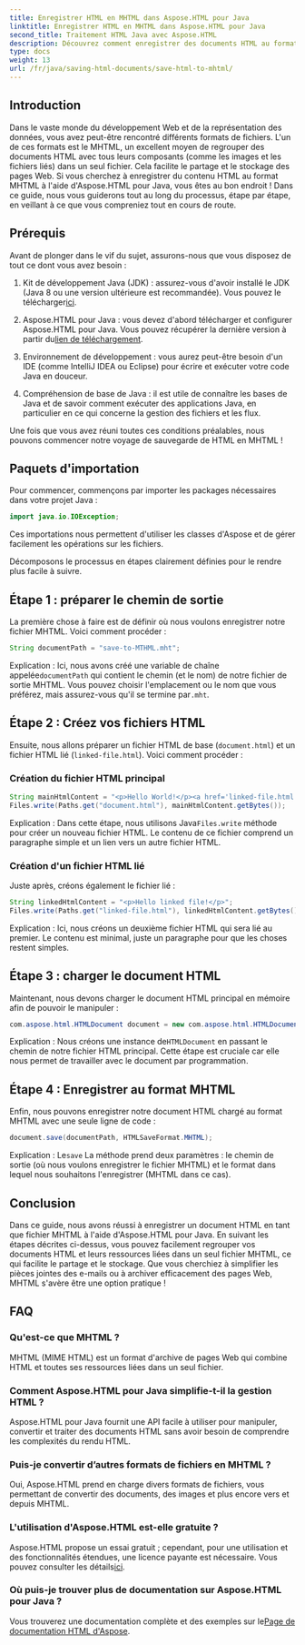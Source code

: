 ```yaml
---
title: Enregistrer HTML en MHTML dans Aspose.HTML pour Java
linktitle: Enregistrer HTML en MHTML dans Aspose.HTML pour Java
second_title: Traitement HTML Java avec Aspose.HTML
description: Découvrez comment enregistrer des documents HTML au format MHTML à l'aide d'Aspose.HTML pour Java avec ce guide étape par étape, accompagné d'exemples de code et de conseils pratiques.
type: docs
weight: 13
url: /fr/java/saving-html-documents/save-html-to-mhtml/
---
```

## Introduction
Dans le vaste monde du développement Web et de la représentation des données, vous avez peut-être rencontré différents formats de fichiers. L'un de ces formats est le MHTML, un excellent moyen de regrouper des documents HTML avec tous leurs composants (comme les images et les fichiers liés) dans un seul fichier. Cela facilite le partage et le stockage des pages Web. Si vous cherchez à enregistrer du contenu HTML au format MHTML à l'aide d'Aspose.HTML pour Java, vous êtes au bon endroit ! Dans ce guide, nous vous guiderons tout au long du processus, étape par étape, en veillant à ce que vous compreniez tout en cours de route.

## Prérequis

Avant de plonger dans le vif du sujet, assurons-nous que vous disposez de tout ce dont vous avez besoin :

1. Kit de développement Java (JDK) : assurez-vous d'avoir installé le JDK (Java 8 ou une version ultérieure est recommandée). Vous pouvez le télécharger[ici](https://www.oracle.com/java/technologies/javase/javase-jdk8-downloads.html).
  
2.  Aspose.HTML pour Java : vous devez d'abord télécharger et configurer Aspose.HTML pour Java. Vous pouvez récupérer la dernière version à partir du[lien de téléchargement](https://releases.aspose.com/html/java/).

3. Environnement de développement : vous aurez peut-être besoin d'un IDE (comme IntelliJ IDEA ou Eclipse) pour écrire et exécuter votre code Java en douceur.

4. Compréhension de base de Java : il est utile de connaître les bases de Java et de savoir comment exécuter des applications Java, en particulier en ce qui concerne la gestion des fichiers et les flux.

Une fois que vous avez réuni toutes ces conditions préalables, nous pouvons commencer notre voyage de sauvegarde de HTML en MHTML !

## Paquets d'importation

Pour commencer, commençons par importer les packages nécessaires dans votre projet Java :

```java
import java.io.IOException;
```

Ces importations nous permettent d'utiliser les classes d'Aspose et de gérer facilement les opérations sur les fichiers. 

Décomposons le processus en étapes clairement définies pour le rendre plus facile à suivre.

## Étape 1 : préparer le chemin de sortie

La première chose à faire est de définir où nous voulons enregistrer notre fichier MHTML. Voici comment procéder :

```java
String documentPath = "save-to-MTHML.mht";
```

 Explication : Ici, nous avons créé une variable de chaîne appelée`documentPath` qui contient le chemin (et le nom) de notre fichier de sortie MHTML. Vous pouvez choisir l'emplacement ou le nom que vous préférez, mais assurez-vous qu'il se termine par`.mht`.

## Étape 2 : Créez vos fichiers HTML

Ensuite, nous allons préparer un fichier HTML de base (`document.html`) et un fichier HTML lié (`linked-file.html`). Voici comment procéder :

### Création du fichier HTML principal

```java
String mainHtmlContent = "<p>Hello World!</p><a href='linked-file.html'>linked file</a>";
Files.write(Paths.get("document.html"), mainHtmlContent.getBytes());
```

 Explication : Dans cette étape, nous utilisons Java`Files.write` méthode pour créer un nouveau fichier HTML. Le contenu de ce fichier comprend un paragraphe simple et un lien vers un autre fichier HTML.

### Création d'un fichier HTML lié 

Juste après, créons également le fichier lié :

```java
String linkedHtmlContent = "<p>Hello linked file!</p>";
Files.write(Paths.get("linked-file.html"), linkedHtmlContent.getBytes());
```

Explication : Ici, nous créons un deuxième fichier HTML qui sera lié au premier. Le contenu est minimal, juste un paragraphe pour que les choses restent simples.

## Étape 3 : charger le document HTML

Maintenant, nous devons charger le document HTML principal en mémoire afin de pouvoir le manipuler :

```java
com.aspose.html.HTMLDocument document = new com.aspose.html.HTMLDocument("document.html");
```

 Explication : Nous créons une instance de`HTMLDocument` en passant le chemin de notre fichier HTML principal. Cette étape est cruciale car elle nous permet de travailler avec le document par programmation.

## Étape 4 : Enregistrer au format MHTML

Enfin, nous pouvons enregistrer notre document HTML chargé au format MHTML avec une seule ligne de code :

```java
document.save(documentPath, HTMLSaveFormat.MHTML);
```

 Explication : Le`save` La méthode prend deux paramètres : le chemin de sortie (où nous voulons enregistrer le fichier MHTML) et le format dans lequel nous souhaitons l'enregistrer (MHTML dans ce cas). 

## Conclusion
Dans ce guide, nous avons réussi à enregistrer un document HTML en tant que fichier MHTML à l'aide d'Aspose.HTML pour Java. En suivant les étapes décrites ci-dessus, vous pouvez facilement regrouper vos documents HTML et leurs ressources liées dans un seul fichier MHTML, ce qui facilite le partage et le stockage. Que vous cherchiez à simplifier les pièces jointes des e-mails ou à archiver efficacement des pages Web, MHTML s'avère être une option pratique !

## FAQ

### Qu'est-ce que MHTML ?
MHTML (MIME HTML) est un format d'archive de pages Web qui combine HTML et toutes ses ressources liées dans un seul fichier.

### Comment Aspose.HTML pour Java simplifie-t-il la gestion HTML ?
Aspose.HTML pour Java fournit une API facile à utiliser pour manipuler, convertir et traiter des documents HTML sans avoir besoin de comprendre les complexités du rendu HTML.

### Puis-je convertir d’autres formats de fichiers en MHTML ?
Oui, Aspose.HTML prend en charge divers formats de fichiers, vous permettant de convertir des documents, des images et plus encore vers et depuis MHTML.

### L'utilisation d'Aspose.HTML est-elle gratuite ?
 Aspose.HTML propose un essai gratuit ; cependant, pour une utilisation et des fonctionnalités étendues, une licence payante est nécessaire. Vous pouvez consulter les détails[ici](https://purchase.aspose.com/buy).

### Où puis-je trouver plus de documentation sur Aspose.HTML pour Java ?
 Vous trouverez une documentation complète et des exemples sur le[Page de documentation HTML d'Aspose](https://reference.aspose.com/html/java/).